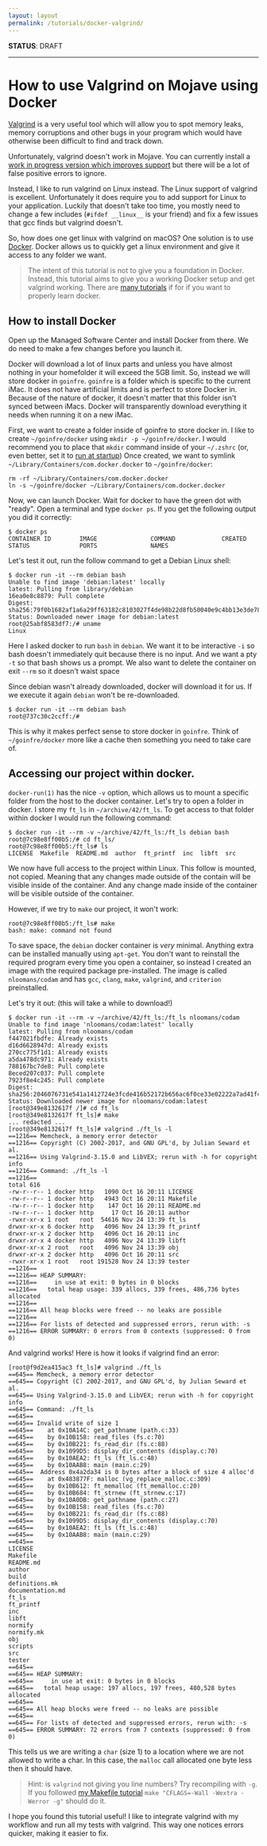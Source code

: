 ```yaml
---
layout: layout
permalink: /tutorials/docker-valgrind/
---
```


**STATUS**: DRAFT

---

# How to use Valgrind on Mojave using Docker

[Valgrind] is a very useful tool which will allow
you to spot memory leaks, memory corruptions and other bugs in your program
which would have otherwise been difficult to find and track down.

Unfortunately, valgrind doesn't work in Mojave. You can currently install a
[work in progress version which improves support][work in progress] but there
will be a lot of false positive errors to ignore.

Instead, I like to run valgrind on Linux instead. The Linux support of valgrind
is excellent. Unfortunately it does require you to add support for Linux to your
application. Luckily that doesn't take too time, you mostly need to change a
few includes (`#ifdef __linux__` is your friend) and fix a few issues that gcc
finds but valgrind doesn't.

So, how does one get linux with valgrind on macOS? One solution is to use
[Docker]. Docker allows us to quickly get a linux environment and give it
access to any folder we want.

> The intent of this tutorial is not to give you a foundation in Docker.
> Instead, this tutorial aims to give you a working Docker setup and get
> valgrind working. There are [many tutorials] if for if you want to properly
> learn docker.

[Valgrind]: https://www.valgrind.org/
[work in progress]: https://github.com/sowson/valgrind
[Docker]: https://docs.docker.com/engine/docker-overview/
[many tutorials]: https://github.com/docker/labs/blob/master/beginner/chapters/alpine.md

## How to install Docker

Open up the Managed Software Center and install Docker from there. We do need
to make a few changes before you launch it.

Docker will download a lot of linux parts and unless you have almost nothing in
your homefolder it will exceed the 5GB limit. So, instead we will store docker
in `goinfre`. `goinfre` is a folder which is specific to the current iMac. It
does not have artificial limits and is perfect to store Docker in. Because of
the nature of docker, it doesn't matter that this folder isn't synced between
iMacs. Docker will transparently download everything it needs when running it
on a new iMac.

First, we want to create a folder inside of goinfre to store docker in. I like
to create `~/goinfre/docker` using `mkdir -p ~/goinfre/docker`. I would
recommend you to place that `mkdir` command inside of your `~/.zshrc` (or, even
better, set it to [run at startup](https://stackoverflow.com/c/42network/a/75/521))
Once created, we want to symlink `~/Library/Containers/com.docker.docker` to
`~/goinfre/docker`:

```
rm -rf ~/Library/Containers/com.docker.docker
ln -s ~/goinfre/docker ~/Library/Containers/com.docker.docker
```

Now, we can launch Docker. Wait for docker to have the green dot with "ready".
Open a terminal and type `docker ps`. If you get the following output you did
it correctly:

```
$ docker ps
CONTAINER ID        IMAGE               COMMAND             CREATED             STATUS              PORTS               NAMES
```

Let's test it out, run the follow command to get a Debian Linux shell:

```
$ docker run -it --rm debian bash
Unable to find image 'debian:latest' locally
latest: Pulling from library/debian
16ea0e8c8879: Pull complete
Digest: sha256:79f0b1682af1a6a29ff63182c8103027f4de98b22d8fb50040e9c4bb13e3de78
Status: Downloaded newer image for debian:latest
root@25abf8583df7:/# uname
Linux
```

Here I asked docker to run `bash` in `debian`. We want it to be
interactive `-i` so bash doesn't immediately quit because there is no input.
And we want a pty `-t` so that bash shows us a prompt. We also want to delete
the container on exit `--rm` so it doesn't waist space

Since debian wasn't already downloaded, docker will download it for us. If we
execute it again `debian` won't be re-downloaded.

```
$ docker run -it --rm debian bash
root@737c30c2ccff:/#
```

This is why it makes perfect sense to store docker in `goinfre`. Think of
`~/goinfre/docker` more like a cache then something you need to take care of.

## Accessing our project within docker.

`docker-run(1)` has the nice `-v` option, which allows us to mount a specific
folder from the host to the docker container. Let's try to open a folder in
docker. I store my `ft_ls` in `~/archive/42/ft_ls`. To get access to that
folder within docker I would run the following command:

```
$ docker run -it --rm -v ~/archive/42/ft_ls:/ft_ls debian bash
root@7c98e8ff00b5:/# cd ft_ls/
root@7c98e8ff00b5:/ft_ls# ls
LICENSE  Makefile  README.md  author  ft_printf  inc  libft  src
```

We now have full access to the project within Linux. This follow is mounted,
not copied. Meaning that any changes made outside of the contain will be
visible inside of the container. And any change made inside of the container
will be visible outside of the container.

However, if we try to `make` our project, it won't work:

```
root@7c98e8ff00b5:/ft_ls# make
bash: make: command not found
```

To save space, the `debian` docker container is _very_ minimal. Anything extra
can be installed manually using `apt-get`. You don't want to reinstall the
required program every time you open a container, so instead I created an image
with the required package pre-installed. The image is called `nloomans/codam`
and has `gcc`, `clang`, `make`, `valgrind`, and `criterion` preinstalled.

Let's try it out: (this will take a while to download!)

```
$ docker run -it --rm -v ~/archive/42/ft_ls:/ft_ls nloomans/codam
Unable to find image 'nloomans/codam:latest' locally
latest: Pulling from nloomans/codam
f447021fbdfe: Already exists
d16d6628947d: Already exists
270cc775f1d1: Already exists
a5da478dc971: Already exists
788167bc7de8: Pull complete
8eced207c037: Pull complete
7923f8e4c245: Pull complete
Digest: sha256:2046076731e541a1412724e3fcde416b52172b656ac6f0ce33e02222a7ad41f4
Status: Downloaded newer image for nloomans/codam:latest
[root@349e8132617f /]# cd ft_ls
[root@349e8132617f ft_ls]# make
... redacted ...
[root@349e8132617f ft_ls]# valgrind ./ft_ls -l
==1216== Memcheck, a memory error detector
==1216== Copyright (C) 2002-2017, and GNU GPL'd, by Julian Seward et al.
==1216== Using Valgrind-3.15.0 and LibVEX; rerun with -h for copyright info
==1216== Command: ./ft_ls -l
==1216==
total 616
-rw-r--r-- 1 docker http   1090 Oct 16 20:11 LICENSE
-rw-r--r-- 1 docker http   4943 Oct 16 20:11 Makefile
-rw-r--r-- 1 docker http    147 Oct 16 20:11 README.md
-rw-r--r-- 1 docker http     17 Oct 16 20:11 author
-rwxr-xr-x 1 root   root  54616 Nov 24 13:39 ft_ls
drwxr-xr-x 6 docker http   4096 Nov 24 13:39 ft_printf
drwxr-xr-x 2 docker http   4096 Oct 16 20:11 inc
drwxr-xr-x 4 docker http   4096 Nov 24 13:39 libft
drwxr-xr-x 2 root   root   4096 Nov 24 13:39 obj
drwxr-xr-x 2 docker http   4096 Oct 16 20:11 src
-rwxr-xr-x 1 root   root 191528 Nov 24 13:39 tester
==1216==
==1216== HEAP SUMMARY:
==1216==     in use at exit: 0 bytes in 0 blocks
==1216==   total heap usage: 339 allocs, 339 frees, 486,736 bytes allocated
==1216==
==1216== All heap blocks were freed -- no leaks are possible
==1216==
==1216== For lists of detected and suppressed errors, rerun with: -s
==1216== ERROR SUMMARY: 0 errors from 0 contexts (suppressed: 0 from 0)
```

And valgrind works! Here is how it looks if valgrind find an error:

```
[root@f9d2ea415ac3 ft_ls]# valgrind ./ft_ls
==645== Memcheck, a memory error detector
==645== Copyright (C) 2002-2017, and GNU GPL'd, by Julian Seward et al.
==645== Using Valgrind-3.15.0 and LibVEX; rerun with -h for copyright info
==645== Command: ./ft_ls
==645==
==645== Invalid write of size 1
==645==    at 0x10A14C: get_pathname (path.c:33)
==645==    by 0x10B158: read_files (fs.c:70)
==645==    by 0x10B221: fs_read_dir (fs.c:88)
==645==    by 0x1099D5: display_dir_contents (display.c:70)
==645==    by 0x10AEA2: ft_ls (ft_ls.c:48)
==645==    by 0x10AAB8: main (main.c:29)
==645==  Address 0x4a2da34 is 0 bytes after a block of size 4 alloc'd
==645==    at 0x483877F: malloc (vg_replace_malloc.c:309)
==645==    by 0x10B612: ft_memalloc (ft_memalloc.c:20)
==645==    by 0x10B684: ft_strnew (ft_strnew.c:17)
==645==    by 0x10A0DB: get_pathname (path.c:27)
==645==    by 0x10B158: read_files (fs.c:70)
==645==    by 0x10B221: fs_read_dir (fs.c:88)
==645==    by 0x1099D5: display_dir_contents (display.c:70)
==645==    by 0x10AEA2: ft_ls (ft_ls.c:48)
==645==    by 0x10AAB8: main (main.c:29)
==645==
LICENSE
Makefile
README.md
author
build
definitions.mk
documentation.md
ft_ls
ft_printf
inc
libft
normify
normify.mk
obj
scripts
src
tester
==645==
==645== HEAP SUMMARY:
==645==     in use at exit: 0 bytes in 0 blocks
==645==   total heap usage: 197 allocs, 197 frees, 480,528 bytes allocated
==645==
==645== All heap blocks were freed -- no leaks are possible
==645==
==645== For lists of detected and suppressed errors, rerun with: -s
==645== ERROR SUMMARY: 72 errors from 7 contexts (suppressed: 0 from 0)
```

This tells us we are writing a `char` (size 1) to a location where we are not
allowed to write a char. In this case, the `malloc` call allocated one byte
less then it should have.

> Hint: is `valgrind` not giving you line numbers? Try recompiling with `-g`.
> If you followed [my Makefile tutorial] `make "CFLAGS=-Wall -Wextra -Werror -g"`
> should do it.

[my Makefile tutorial]: https://man.sr.ht/~nloomans/makefile/

I hope you found this tutorial useful! I like to integrate valgrind with my
workflow and run all my tests with valgrind. This way one notices errors
quicker, making it easier to fix.
